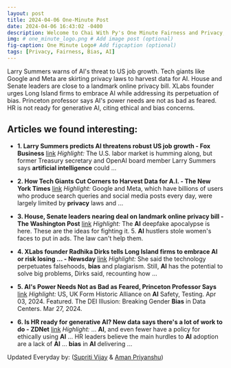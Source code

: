 ```yaml
---
layout: post
title: 2024-04-06 One-Minute Post
date: 2024-04-06 16:43:02 -0400
description: Welcome to Chai With Py's One Minute Fairness and Privacy, which aims to provide you the current happenings in the world of Fairness, Privacy, and AI.
img: # one_minute_logo.png # Add image post (optional)
fig-caption: One Minute Logo# Add figcaption (optional)
tags: [Privacy, Fairness, Bias, AI]
---
```


Larry Summers warns of AI's threat to US job growth. Tech giants like Google and Meta are skirting privacy laws to harvest data for AI. House and Senate leaders are close to a landmark online privacy bill. XLabs founder urges Long Island firms to embrace AI while addressing its perpetuation of bias. Princeton professor says AI's power needs are not as bad as feared. HR is not ready for generative AI, citing ethical and bias concerns.

## Articles we found interesting:

- **1. Larry Summers predicts <b>AI</b> threatens robust US job growth - Fox Business** [link](https://www.foxbusiness.com/economy/larry-summers-predicts-ai-threatens-robust-us-job-growth)
_Highlight:_ The U.S. labor market is humming along, but former Treasury secretary and OpenAI board member Larry Summers says <b>artificial intelligence</b> could&nbsp;...

- **2. How Tech Giants Cut Corners to Harvest Data for <b>A.I.</b> - The New York Times** [link](https://www.nytimes.com/2024/04/06/technology/tech-giants-harvest-data-artificial-intelligence.html)
_Highlight:_ Google and Meta, which have billions of users who produce search queries and social media posts every day, were largely limited by <b>privacy</b> laws and&nbsp;...

- **3. House, Senate leaders nearing deal on landmark online <b>privacy</b> bill - The Washington Post** [link](https://www.washingtonpost.com/technology/2024/04/05/federal-privacy-internet-congress/)
_Highlight:_ The <b>AI</b> deepfake apocalypse is here. These are the ideas for fighting it. 5. <b>AI</b> hustlers stole women&#39;s faces to put in ads. The law can&#39;t help them.

- **4. XLabs founder Radhika Dirks tells Long Island firms to embrace <b>AI</b> or risk losing ... - Newsday** [link](https://www.newsday.com/business/artificial-intelligence-business-adoption-wr0kb2mz)
_Highlight:_ She said the technology perpetuates falsehoods, <b>bias</b> and plagiarism. Still, <b>AI</b> has the potential to solve big problems, Dirks said, recounting how&nbsp;...

- **5. <b>AI&#39;s</b> Power Needs Not as Bad as Feared, Princeton Professor Says** [link](https://www.datacenterknowledge.com/energy/ai-s-power-needs-not-bad-feared-princeton-professor-says)
_Highlight:_ US, UK Form Historic Alliance on <b>AI</b> Safety, Testing. Apr 03, 2024. Featured. The DEI Illusion: Breaking Gender <b>Bias</b> in Data Centers. Mar 27, 2024.

- **6. Is HR ready for generative <b>AI</b>? New data says there&#39;s a lot of work to do - ZDNet** [link](https://www.zdnet.com/article/is-hr-ready-for-generative-ai-new-data-says-theres-a-lot-of-work-to-do/)
_Highlight:_ ... <b>AI</b>, and even fewer have a policy for ethically using <b>AI</b> ... HR leaders believe the main hurdles to <b>AI</b> adoption are a lack of <b>AI</b> ... <b>bias</b> in <b>AI</b> delivering&nbsp;...


Updated Everyday by: (<a href="https://supritivijay.github.io/">Supriti Vijay</a> & <a href="https://amanpriyanshu.github.io/">Aman Priyanshu</a>)

